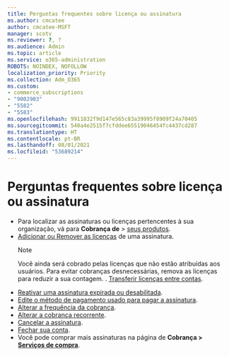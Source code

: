 ```yaml
---
title: Perguntas frequentes sobre licença ou assinatura
ms.author: cmcatee
author: cmcatee-MSFT
manager: scotv
ms.reviewer: ?, ?
ms.audience: Admin
ms.topic: article
ms.service: o365-administration
ROBOTS: NOINDEX, NOFOLLOW
localization_priority: Priority
ms.collection: Adm_O365
ms.custom:
- commerce_subscriptions
- "9002903"
- "5582"
- "5583"
ms.openlocfilehash: 9911832f9d147e565c83a39995f8909f24a70405
ms.sourcegitcommit: 540a4e2515f7cfddee65519046454fc4437cd287
ms.translationtype: HT
ms.contentlocale: pt-BR
ms.lasthandoff: 08/01/2021
ms.locfileid: "53689214"
---
```

# <a name="license-or-subscription-faq"></a>Perguntas frequentes sobre licença ou assinatura

- Para localizar as assinaturas ou licenças pertencentes à sua organização, vá para **Cobrança de** > [seus produtos](https://go.microsoft.com/fwlink/p/?linkid=842054).
- [Adicionar ou Remover as licenças](https://docs.microsoft.com/alchemyinsights/how-to-add-or-reduce-licenses) de uma assinatura.
    > [!NOTE]
    > Você ainda será cobrado pelas licenças que não estão atribuídas aos usuários. Para evitar cobranças desnecessárias, remova as licenças para reduzir a sua contagem.
. [Transferir licenças entre contas](https://docs.microsoft.com/alchemyinsights/transfer-licenses-between-tenants).
- [Reativar uma assinatura expirada ou desabilitada](https://go.microsoft.com/fwlink/p/?linkid=2117519).
- [Edite o método de pagamento usado para pagar a assinatura](https://go.microsoft.com/fwlink/p/?linkid=2117167).
- [Alterar a frequência da cobrança](https://go.microsoft.com/fwlink/p/?linkid=2119112).
- [Alterar a cobrança recorrente](https://go.microsoft.com/fwlink/p/?linkid=2119216).
- [Cancelar a assinatura](https://go.microsoft.com/fwlink/p/?linkid=2119113).
- [Fechar sua conta](https://docs.microsoft.com/alchemyinsights/how-to-close-your-account).
- Você pode comprar mais assinaturas na página de **Cobrança > [Serviços de compra](https://go.microsoft.com/fwlink/p/?linkid=868433)**.
